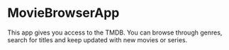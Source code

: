 # MovieBrowserApp

This app gives you access to the TMDB. You can browse through genres, search for titles and keep updated with new movies or series.
